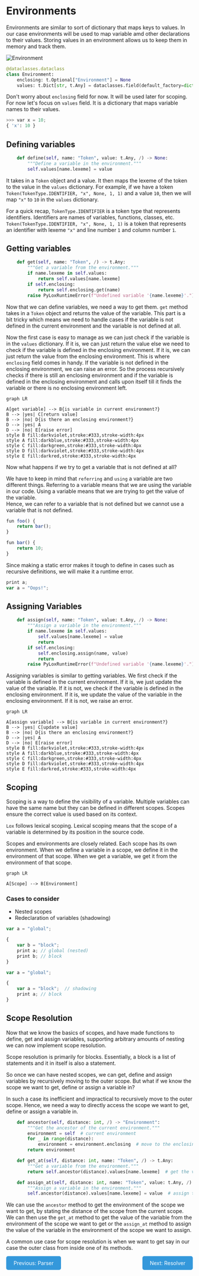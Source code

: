 # Environments

Environments are similar to sort of dictionary that maps keys to values. In our case environments will be used to map variable amd other declarations to their values.
Storing values in an environment allows us to keep them in memory and track them.

![Environment](https://craftinginterpreters.com/image/statements-and-state/environment.png)

```python
@dataclasses.dataclass
class Environment:
    enclosing: t.Optional["Environment"] = None
    values: t.Dict[str, t.Any] = dataclasses.field(default_factory=dict)
```

Don't worry about `enclosing` field for now. It will be used later for scoping. For now let's focus on `values` field. It is a dictionary that maps variable names to their values.

```python
>>> var x = 10;
{ 'x': 10 }
```

## Defining variables

```python
    def define(self, name: "Token", value: t.Any, /) -> None:
        """Define a variable in the environment."""
        self.values[name.lexeme] = value
```

It takes in a `Token` object and a value. It then maps the lexeme of the token to the value in the `values` dictionary.
For example, if we have a token `Token(TokenType.IDENTIFIER, "x", None, 1, 1)` and a value `10`, then we will map `"x"` to `10` in the `values` dictionary.

For a quick recap, `TokenType.IDENTIFIER` is a token type that represents identifiers. Identifiers are names of variables, functions, classes, etc. `Token(TokenType.IDENTIFIER, "x", None, 1, 1)` is a token that represents an identifier with lexeme `"x"` and line number `1` and column number `1`.


## Getting variables

```python
    def get(self, name: "Token", /) -> t.Any:
        """Get a variable from the environment."""
        if name.lexeme in self.values:
            return self.values[name.lexeme]
        if self.enclosing:
            return self.enclosing.get(name)
        raise PyLoxRuntimeError(f"Undefined variable '{name.lexeme}'.")
```

Now that we can define variables, we need a way to get them. `get` method takes in a `Token` object and returns the value of the variable.
This part is a bit tricky which means we need to handle cases if the variable is not defined in the current environment and the variable is not defined at all.

Now the first case is easy to manage as we can just check if the variable is in the `values` dictionary. If it is, we can just return the value else we need to check if the variable is defined in the enclosing environment. If it is, we can just return the value from the enclosing environment. This is where `enclosing` field comes in handy. If the variable is not defined in the enclosing environment, we can raise an error.
So the process recursively checks if there is still an enclosing environment and if the variable is defined in the enclosing environment and calls upon itself till it finds the variable or there is no enclosing environment left.

```mermaid
graph LR

A[get variable] --> B{is variable in current environment?}
B --> |yes| C[return value]
B --> |no| D{is there an enclosing environment?}
D --> |yes| A
D --> |no| E[raise error]
style B fill:darkviolet,stroke:#333,stroke-width:4px
style A fill:darkblue,stroke:#333,stroke-width:4px
style C fill:darkgreen,stroke:#333,stroke-width:4px
style D fill:darkviolet,stroke:#333,stroke-width:4px
style E fill:darkred,stroke:#333,stroke-width:4px
```

Now what happens if we try to get a variable that is not defined at all?

We have to keep in mind that `referring` and `using` a variable are two different things. Referring to a variable means that we are using the variable in our code. Using a variable means that we are trying to get the value of the variable.  
Hence, we can refer to a variable that is not defined but we cannot use a variable that is not defined.

```js
fun foo() {
    return bar();
}

fun bar() {
    return 10;
}
```

Since making a static error makes it tough to define in cases such as recursive definitions, we will make it a runtime error.

```js
print a;
var a = "Oops!";
```

## Assigning Variables

```python
    def assign(self, name: "Token", value: t.Any, /) -> None:
        """Assign a variable in the environment."""
        if name.lexeme in self.values:
            self.values[name.lexeme] = value
            return
        if self.enclosing:
            self.enclosing.assign(name, value)
            return
        raise PyLoxRuntimeError(f"Undefined variable '{name.lexeme}'.")
```

Assigning variables is similar to getting variables. We first check if the variable is defined in the current environment. If it is, we just update the value of the variable. If it is not, we check if the variable is defined in the enclosing environment. If it is, we update the value of the variable in the enclosing environment. If it is not, we raise an error.

```mermaid
graph LR

A[assign variable] --> B{is variable in current environment?}
B --> |yes| C[update value]
B --> |no| D{is there an enclosing environment?}
D --> |yes| A
D --> |no| E[raise error]
style B fill:darkviolet,stroke:#333,stroke-width:4px
style A fill:darkblue,stroke:#333,stroke-width:4px
style C fill:darkgreen,stroke:#333,stroke-width:4px
style D fill:darkviolet,stroke:#333,stroke-width:4px
style E fill:darkred,stroke:#333,stroke-width:4px
```

## Scoping

Scoping is a way to define the visibility of a variable. Multiple variables can have the same name but they can be defined in different scopes.
Scopes ensure the correct value is used based on its context.

`Lox` follows lexical scoping. Lexical scoping means that the scope of a variable is determined by its position in the source code.  

Scopes and environments are closely related. Each scope has its own environment. When we define a variable in a scope, we define it in the environment of that scope. When we get a variable, we get it from the environment of that scope.

```mermaid
graph LR

A[Scope] --> B[Environment]
```

### Cases to consider

- Nested scopes
- Redeclaration of variables (shadowing)

```js
var a = "global";

{
	var b = "block";
    print a; // global (nested)
    print b; // block
}
```

```js
var a = "global";

{
	var a = "block";  // shadowing
    print a; // block
}
```

## Scope Resolution

Now that we know the basics of scopes, and have made functions to define, get and assign variables, supporting arbitrary amounts of nesting we can now implement scope resolution.

Scope resolution is primarily for blocks. Essentially, a block is a list of statements and it in itself is also a statement.

So once we can have nested scopes, we can get, define and assign variables by recursively moving to the outer scope. But what if we know the scope we want to get, define or assign a variable in?

In such a case its inefficient and impractical to recursively move to the outer scope. Hence, we need a way to directly access the scope we want to get, define or assign a variable in.

```python
    def ancestor(self, distance: int, /) -> "Environment":
        """Get the ancestor of the current environment."""
        environment = self  # current environment
        for _ in range(distance):
            environment = environment.enclosing  # move to the enclosing environment
        return environment

    def get_at(self, distance: int, name: "Token", /) -> t.Any:
        """Get a variable from the environment."""
        return self.ancestor(distance).values[name.lexeme]  # get the value of the variable from the environment of the scope we want to get

    def assign_at(self, distance: int, name: "Token", value: t.Any, /) -> None:
        """Assign a variable in the environment."""
        self.ancestor(distance).values[name.lexeme] = value  # assign the value of the variable in the environment of the scope we want to assign
```

We can use the `ancestor` method to get the environment of the scope we want to get, by stating the distance of the scope from the current scope. We can then use the `get_at` method to get the value of the variable from the environment of the scope we want to get or the `assign_at` method to assign the value of the variable in the environment of the scope we want to assign.

A common use case for scope resolution is when we want to get say in our case the outer class from inside one of its methods.

<html lang="en">
    <style>
        .btn-blue {
            background-color: #3498db;
            border-color: #3498db;
            color: #fff;
            padding: 10px 20px;
            border-radius: 5px;
            text-decoration: none;
        }
        .btn-blue:hover {
            background-color: #2980b9;
            border-color: #2980b9;
            color: #fff;
        }
    </style>
    <a class="btn-blue" href="parser.html" style="float: left;">Previous: Parser</a>
    <a class="btn-blue" href="resolver.html" style="float: right;">Next: Resolver</a>
</html>
